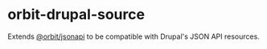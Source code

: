 # orbit-drupal-source
Extends [@orbit/jsonapi](https://github.com/orbitjs/orbit/tree/master/packages/@orbit/jsonapi) to be compatible with Drupal's JSON API resources.
